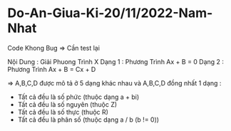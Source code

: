 # Do-An-Giua-Ki-20/11/2022-Nam-Nhat
Code Khong Bug => Cần test lại 

Nội Dung : Giải Phuong Trình X 
Dạng 1 : Phương Trình Ax + B = 0 
Dạng 2 : Phương Trình Ax + B = Cx + D

=> A,B,C,D được mô tả ở 5 dạng khác nhau và A,B,C,D đồng nhất 1 dạng : 
+ Tất cả đều là số phức (thuộc dạng a + bi)
+ Tất cả đều là số nguyên (thuộc Z)
+ Tất cả đều là số thực (thuộc R) 
+ Tất cả đều là phân số (thuộc dạng a / b (b != 0))
